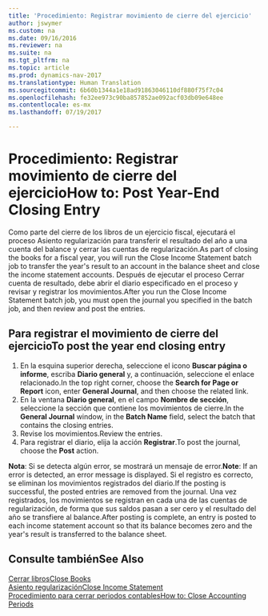 ```yaml
---
title: 'Procedimiento: Registrar movimiento de cierre del ejercicio'
author: jswymer
ms.custom: na
ms.date: 09/16/2016
ms.reviewer: na
ms.suite: na
ms.tgt_pltfrm: na
ms.topic: article
ms.prod: dynamics-nav-2017
ms.translationtype: Human Translation
ms.sourcegitcommit: 6b60b1344a1e18ad91863046110df880f75f7c04
ms.openlocfilehash: fe32ee973c90ba857852ae092acf03db09e648ee
ms.contentlocale: es-mx
ms.lasthandoff: 07/19/2017

---
```

# <a name="how-to-post-year-end-closing-entry"></a><span data-ttu-id="6612f-102">Procedimiento: Registrar movimiento de cierre del ejercicio</span><span class="sxs-lookup"><span data-stu-id="6612f-102">How to: Post Year-End Closing Entry</span></span>
<span data-ttu-id="6612f-103">Como parte del cierre de los libros de un ejercicio fiscal, ejecutará el proceso Asiento regularización para transferir el resultado del año a una cuenta del balance y cerrar las cuentas de regularización.</span><span class="sxs-lookup"><span data-stu-id="6612f-103">As part of closing the books for a fiscal year, you will run the Close Income Statement batch job to transfer the year's result to an account in the balance sheet and close the income statement accounts.</span></span> <span data-ttu-id="6612f-104">Después de ejecutar el proceso Cerrar cuenta de resultado, debe abrir el diario especificado en el proceso y revisar y registrar los movimientos.</span><span class="sxs-lookup"><span data-stu-id="6612f-104">After you run the Close Income Statement batch job, you must open the journal you specified in the batch job, and then review and post the entries.</span></span>

## <a name="to-post-the-year-end-closing-entry"></a><span data-ttu-id="6612f-105">Para registrar el movimiento de cierre del ejercicio</span><span class="sxs-lookup"><span data-stu-id="6612f-105">To post the year end closing entry</span></span>
1. <span data-ttu-id="6612f-106">En la esquina superior derecha, seleccione el icono **Buscar página o informe**, escriba **Diario general** y, a continuación, seleccione el enlace relacionado.</span><span class="sxs-lookup"><span data-stu-id="6612f-106">In the top right corner, choose the **Search for Page or Report** icon, enter **General Journal**, and then choose the related link.</span></span>
2. <span data-ttu-id="6612f-107">En la ventana **Diario general**, en el campo **Nombre de sección**, seleccione la sección que contiene los movimientos de cierre.</span><span class="sxs-lookup"><span data-stu-id="6612f-107">In the **General Journal** window, in the **Batch Name** field, select the batch that contains the closing entries.</span></span>
3. <span data-ttu-id="6612f-108">Revise los movimientos.</span><span class="sxs-lookup"><span data-stu-id="6612f-108">Review the entries.</span></span>
4. <span data-ttu-id="6612f-109">Para registrar el diario, elija la acción **Registrar**.</span><span class="sxs-lookup"><span data-stu-id="6612f-109">To post the journal, choose the **Post** action.</span></span>

<span data-ttu-id="6612f-110">**Nota**: Si se detecta algún error, se mostrará un mensaje de error.</span><span class="sxs-lookup"><span data-stu-id="6612f-110">**Note**: If an error is detected, an error message is displayed.</span></span> <span data-ttu-id="6612f-111">Si el registro es correcto, se eliminan los movimientos registrados del diario.</span><span class="sxs-lookup"><span data-stu-id="6612f-111">If the posting is successful, the posted entries are removed from the journal.</span></span> <span data-ttu-id="6612f-112">Una vez registrados, los movimientos se registran en cada una de las cuentas de regularización, de forma que sus saldos pasan a ser cero y el resultado del año se transfiere al balance.</span><span class="sxs-lookup"><span data-stu-id="6612f-112">After posting is complete, an entry is posted to each income statement account so that its balance becomes zero and the year's result is transferred to the balance sheet.</span></span>

## <a name="see-also"></a><span data-ttu-id="6612f-113">Consulte también</span><span class="sxs-lookup"><span data-stu-id="6612f-113">See Also</span></span>
[<span data-ttu-id="6612f-114">Cerrar libros</span><span class="sxs-lookup"><span data-stu-id="6612f-114">Close Books</span></span>](year-close-books.md)  
[<span data-ttu-id="6612f-115">Asiento regularización</span><span class="sxs-lookup"><span data-stu-id="6612f-115">Close Income Statement</span></span>](year-close-income-statement.md)  
[<span data-ttu-id="6612f-116">Procedimiento para cerrar periodos contables</span><span class="sxs-lookup"><span data-stu-id="6612f-116">How to: Close Accounting Periods</span></span>](year-close-account-periods.md)  
